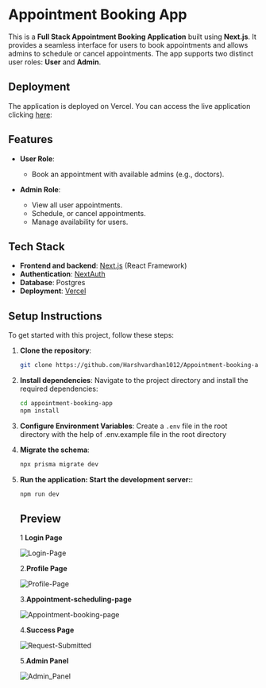 # Appointment Booking App

This is a **Full Stack Appointment Booking Application** built using **Next.js**. It provides a seamless interface for users to book appointments and allows admins to schedule or cancel appointments. The app supports two distinct user roles: **User** and **Admin**.

## Deployment
The application is deployed on Vercel. You can access the live application clicking [here](https://appointment-booking-app-two.vercel.app/):



## Features

- **User Role**:
  - Book an appointment with available admins (e.g., doctors).

- **Admin Role**:
  - View all user appointments.
  - Schedule, or cancel appointments.
  - Manage availability for users.

## Tech Stack

- **Frontend and backend**: [Next.js](https://nextjs.org/) (React Framework)
- **Authentication**: [NextAuth](https://next-auth.js.org/)
- **Database**: Postgres
- **Deployment**: [Vercel](https://vercel.com)

## Setup Instructions

To get started with this project, follow these steps:

1. **Clone the repository**:
    ```bash
    git clone https://github.com/Harshvardhan1012/Appointment-booking-app.git
    ```

2. **Install dependencies**:
    Navigate to the project directory and install the required dependencies:
    ```bash
    cd appointment-booking-app
    npm install
    ```

3. **Configure Environment Variables**:
   Create a `.env` file in the root directory with the help of .env.example file in the root directory


4. **Migrate the schema**:
   ```bash
   npx prisma migrate dev
   ```
   
5. **Run the application: Start the development server:**:
   ```bash
   npm run dev

   ```

   ## Preview

   1 **Login Page**
   
   ![Login-Page](https://github.com/user-attachments/assets/b8b0723d-2d89-4dde-914d-e2a736bc59ff)

   2.**Profile Page**

   ![Profile-Page](https://github.com/user-attachments/assets/b53b39d0-d50c-4e15-9c39-b7b13c29f8ab)

   3.**Appointment-scheduling-page**
   
    ![Appointment-booking-page](https://github.com/user-attachments/assets/b48cb94e-9231-4bea-bea9-52970bbebd63)

   4.**Success Page**
   
   ![Request-Submitted](https://github.com/user-attachments/assets/1fb5a10f-dc32-4584-b16e-e000b98519d7)

   5.**Admin Panel**

   ![Admin_Panel](https://github.com/user-attachments/assets/d16c78ad-4b42-4ba3-9b02-4c47159e83eb)



   
   
